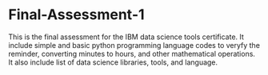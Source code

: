 # Final-Assessment-1
This is the final assessment for the IBM data science tools certificate. It include simple and basic python programming language codes to veryfy the reminder, converting minutes to hours, and other mathematical operations. It also include list of data science libraries, tools, and language.
